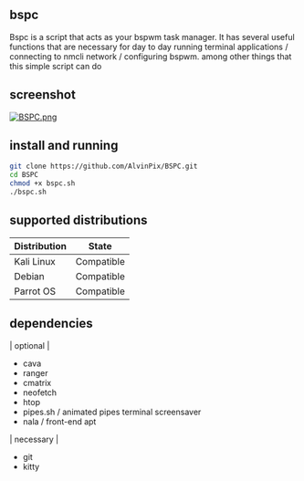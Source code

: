 ## bspc
Bspc is a script that acts as your bspwm task manager. It has several useful functions that are necessary for day to day running terminal applications / connecting to nmcli network / configuring bspwm. among other things that this simple script can do

## screenshot

[![BSPC.png](https://i.postimg.cc/vZVHmwTq/BSPC.png)](https://postimg.cc/0z9qt3pD)

## install and running 

```bash
git clone https://github.com/AlvinPix/BSPC.git
cd BSPC
chmod +x bspc.sh
./bspc.sh
```
## supported distributions

| Distribution |   State       |
|--------------|---------------| 
| Kali Linux   | Compatible    |
| Debian       | Compatible    |
| Parrot OS    | Compatible    |

## dependencies

| optional |

- cava
- ranger
- cmatrix
- neofetch
- htop
- pipes.sh / animated pipes terminal screensaver
- nala / front-end apt

| necessary |

- git
- kitty
